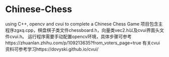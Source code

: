 # Chinese-Chess
using C++, opencv and cvui to complete a Chinese Chess Game 
项目包含主程序zgxq.cpp，棋盘棋子类文件chessboard.h，向量类vec2.h以及cvui界面头文件cvui.h。
运行程序需要手动配置opencv环境，具体步骤可参考https://zhuanlan.zhihu.com/p/109213635?from_voters_page=true
有关cvui资料可参考学习https://dovyski.github.io/cvui/
